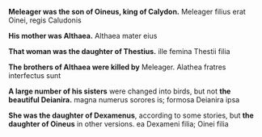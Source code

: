 **Meleager was the son of Oineus, king of Calydon.** Meleager filius erat Oinei, regis Caludonis

**His mother was Althaea.** Althaea mater eius

**That woman was the daughter of Thestius.** ille femina Thestii filia

**The brothers of Althaea were killed by** Meleager. Alathea fratres interfectus sunt

**A large number of his sisters** were changed into birds, but not **the beautiful Deianira.** magna numerus sorores is; formosa Deianira ipsa

**She was the daughter of Dexamenus**, according to some stories, but **the daughter of Oineus** in other versions. ea Dexameni filia; Oinei filia
